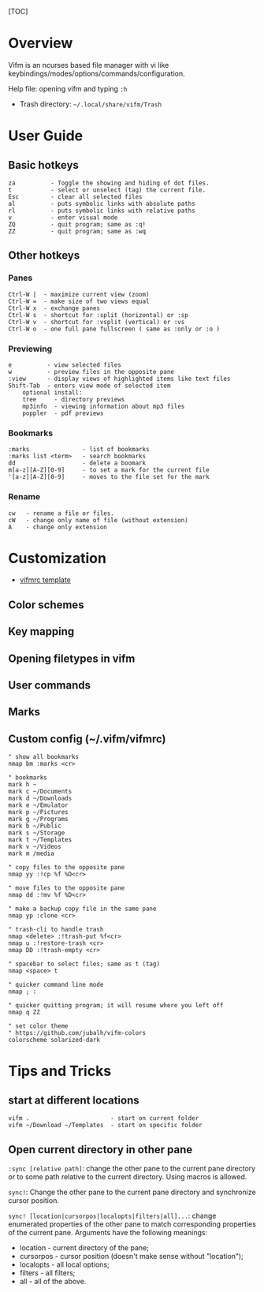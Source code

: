 [TOC]

# Overview

Vifm is an ncurses based file manager with vi like
keybindings/modes/options/commands/configuration.

Help file: opening vifm and typing `:h`

- Trash directory: `~/.local/share/vifm/Trash`

# User Guide

## Basic hotkeys

	za          - Toggle the showing and hiding of dot files.
	t           - select or unselect (tag) the current file.
	Esc         - clear all selected files
	al          - puts symbolic links with absolute paths
	rl          - puts symbolic links with relative paths
	v           - enter visual mode
	ZQ          - quit program; same as :q!
	ZZ          - quit program; same as :wq

## Other hotkeys

### Panes

	Ctrl-W |  - maximize current view (zoom)
	Ctrl-W =  - make size of two views equal
	Ctrl-W x  - exchange panes
	Ctrl-W s  - shortcut for :split (horizontal) or :sp
	Ctrl-W v  - shortcut for :vsplit (vertical) or :vs
	Ctrl-W o  - one full pane fullscreen ( same as :only or :o )

### Previewing

	e          - view selected files
	w          - preview files in the opposite pane
	:view      - display views of highlighted items like text files
	Shift-Tab  - enters view mode of selected item
		optional install:
		tree     - directory previews
		mp3info  - viewing information about mp3 files
		poppler  - pdf previews

### Bookmarks

	:marks               - list of bookmarks
	:marks list <term>   - search bookmarks
	dd                   - delete a boomark
	m[a-z][A-Z][0-9]     - to set a mark for the current file
	'[a-z][A-Z][0-9]     - moves to the file set for the mark

### Rename

	cw   - rename a file or files.
	cW   - change only name of file (without extension)
	A    - change only extension

# Customization

- [vifmrc template](https://github.com/vifm/vifm/blob/master/data/vifmrc)

## Color schemes

## Key mapping

## Opening filetypes in vifm

## User commands

## Marks

## Custom config (~/.vifm/vifmrc)

	" show all bookmarks
	nmap bm :marks <cr>

	" bookmarks
	mark h ~
	mark c ~/Documents
	mark d ~/Downloads
	mark e ~/Emulator
	mark p ~/Pictures
	mark g ~/Programs
	mark b ~/Public
	mark s ~/Storage
	mark t ~/Templates
	mark v ~/Videos
	mark m /media

	" copy files to the opposite pane
	nmap yy :!cp %f %D<cr>

	" move files to the opposite pane
	nmap dd :!mv %f %D<cr>

	" make a backup copy file in the same pane
	nmap yp :clone <cr>

	" trash-cli to handle trash
	nmap <delete> :!trash-put %f<cr>
	nmap u :!restore-trash <cr>
	nmap DD :!trash-empty <cr>

	" spacebar to select files; same as t (tag)
	nmap <space> t

	" quicker command line mode
	nmap ; :

	" quicker quitting program; it will resume where you left off
	nmap q ZZ

	" set color theme
	" https://github.com/jubalh/vifm-colors
	colorscheme solarized-dark

# Tips and Tricks

## start at different locations

	vifm .                       - start on current folder
	vifm ~/Download ~/Templates  - start on specific folder

## Open current directory in other pane

`:sync [relative path]`: change the other pane to the current pane
directory or to some path relative to the current directory. Using
macros is allowed.

`sync!`: Change the other pane to the current pane directory and
synchronize cursor position.

`sync! [location|cursorpos|localopts|filters|all]...`: change enumerated
properties of the other pane to match corresponding properties of the
current pane. Arguments have the following meanings:
- location - current directory of the pane;
- cursorpos - cursor position (doesn't make sense without "location");
- localopts - all local options;
- filters - all filters;
- all - all of the above.

